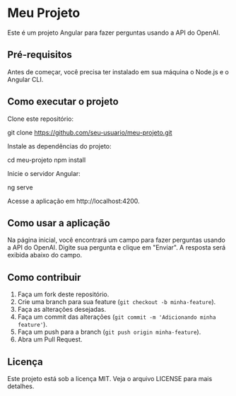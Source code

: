# Meu Projeto

Este é um projeto Angular para fazer perguntas usando a API do OpenAI.

## Pré-requisitos

Antes de começar, você precisa ter instalado em sua máquina o Node.js e o Angular CLI.

## Como executar o projeto

Clone este repositório:

git clone https://github.com/seu-usuario/meu-projeto.git

Instale as dependências do projeto:

cd meu-projeto
npm install

Inicie o servidor Angular:

ng serve

Acesse a aplicação em http://localhost:4200.

## Como usar a aplicação

Na página inicial, você encontrará um campo para fazer perguntas usando a API do OpenAI. Digite sua pergunta e clique em "Enviar". A resposta será exibida abaixo do campo.

## Como contribuir

1. Faça um fork deste repositório.
2. Crie uma branch para sua feature (`git checkout -b minha-feature`).
3. Faça as alterações desejadas.
4. Faça um commit das alterações (`git commit -m 'Adicionando minha feature'`).
5. Faça um push para a branch (`git push origin minha-feature`).
6. Abra um Pull Request.

## Licença

Este projeto está sob a licença MIT. Veja o arquivo LICENSE para mais detalhes.
